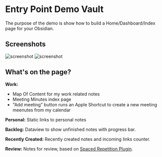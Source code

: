 # Entry Point Demo Vault

The purpose of the demo is show how to build a Home/Dashboard/Index page for your Obsidian.

## Screenshots

![screenshot](screenshots/dark.png "Dark Theme")
![screenshot](screenshots/light.png "Light Theme")

## What's on the page?

**Work:**

- Map Of Content for my work related notes
- Meeting Minutes index page
- "Add meeting" button runs an Apple Shortcut to create a new meeting meenutes from my calendar

**Personal:**
Static links to personal notes

**Backlog:**
Dataview to show unfinished notes with progress bar.

**Recently Created:**
Recently created notes and incoming links counter.

**Review:**
Notes for review, based on [Spaced Repetition Plugin](https://github.com/st3v3nmw/obsidian-spaced-repetition).
